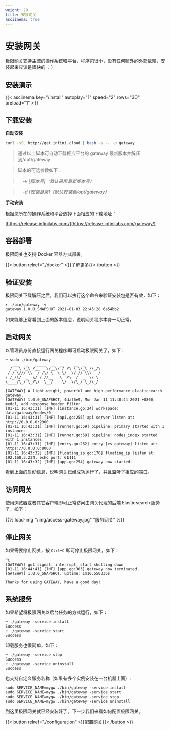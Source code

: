 ```yaml
---
weight: 20
title: 安装网关
asciinema: true
---
```


# 安装网关

极限网关支持主流的操作系统和平台，程序包很小，没有任何额外的外部依赖，安装起来应该是很快的 ：）

## 安装演示

{{< asciinema key="/install"  autoplay="1" speed="2" rows="30" preload="1" >}}

## 下载安装

**自动安装**

```bash
curl -sSL http://get.infini.cloud | bash -s -- -p gateway
```

> 通过以上脚本可自动下载相应平台的 gateway 最新版本并解压到/opt/gateway

> 脚本的可选参数如下：

> &nbsp;&nbsp;&nbsp;&nbsp;_-v [版本号]（默认采用最新版本号）_

> &nbsp;&nbsp;&nbsp;&nbsp;_-d [安装目录]（默认安装到/opt/gateway）_

**手动安装**

根据您所在的操作系统和平台选择下面相应的下载地址：

[https://release.infinilabs.com/](https://release.infinilabs.com/gateway/)

## 容器部署

极限网关也支持 Docker 容器方式部署。

{{< button relref="./docker" >}}了解更多{{< /button >}}

## 验证安装

极限网关下载解压之后，我们可以执行这个命令来验证安装包是否有效，如下：

```
✗ ./bin/gateway -v
gateway 1.0.0_SNAPSHOT 2021-01-03 22:45:28 6a54bb2
```

如果能够正常看到上面的版本信息，说明网关程序本身一切正常。

## 启动网关

以管理员身份直接运行网关程序即可启动极限网关了，如下：

```
➜ sudo ./bin/gateway
   ___   _   _____  __  __    __  _
  / _ \ /_\ /__   \/__\/ / /\ \ \/_\ /\_/\
 / /_\///_\\  / /\/_\  \ \/  \/ //_\\\_ _/
/ /_\\/  _  \/ / //__   \  /\  /  _  \/ \
\____/\_/ \_/\/  \__/    \/  \/\_/ \_/\_/

[GATEWAY] A light-weight, powerful and high-performance elasticsearch gateway.
[GATEWAY] 1.0.0_SNAPSHOT, 4daf6e9, Mon Jan 11 11:40:44 2021 +0800, medcl, add response_header_filter
[01-11 16:43:31] [INF] [instance.go:24] workspace: data/gateway/nodes/0
[01-11 16:43:31] [INF] [api.go:255] api server listen at: http://0.0.0.0:2900
[01-11 16:43:31] [INF] [runner.go:59] pipeline: primary started with 1 instances
[01-11 16:43:31] [INF] [runner.go:59] pipeline: nodes_index started with 1 instances
[01-11 16:43:31] [INF] [entry.go:262] entry [es_gateway] listen at: https://0.0.0.0:8000
[01-11 16:43:32] [INF] [floating_ip.go:170] floating_ip listen at: 192.168.3.234, echo port: 61111
[01-11 16:43:32] [INF] [app.go:254] gateway now started.
```

看到上面的启动信息，说明网关已经成功运行了，并且监听了相应的端口。

## 访问网关

使用浏览器或者其它客户端即可正常访问由网关代理的后端 Elasticsearch 服务了，如下：

{{% load-img "/img/access-gateway.jpg" "服务网关" %}}

## 停止网关

如果需要停止网关，按 `Ctrl+C` 即可停止极限网关，如下：

```
^C
[GATEWAY] got signal: interrupt, start shutting down
[01-11 16:44:41] [INF] [app.go:303] gateway now terminated.
[GATEWAY] 1.0.0_SNAPSHOT, uptime: 1m10.550336s

Thanks for using GATEWAY, have a good day!
```

## 系统服务

如果希望将极限网关以后台任务的方式运行，如下：

```
➜ ./gateway -service install
Success
➜ ./gateway -service start
Success
```

卸载服务也很简单，如下：

```
➜ ./gateway -service stop
Success
➜ ./gateway -service uninstall
Success
```

也支持自定义服务名称（如果有多个实例安装在一台机器上面）:

```
sudo SERVICE_NAME=mygw ./bin/gateway -service install
sudo SERVICE_NAME=mygw ./bin/gateway -service start
sudo SERVICE_NAME=mygw ./bin/gateway -service stop
sudo SERVICE_NAME=mygw ./bin/gateway -service uninstall
```

到这里极限网关就已经安装好了，下一步我们来看如何配置极限网关。

{{< button relref="./configuration" >}}配置网关{{< /button >}}

